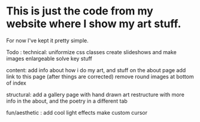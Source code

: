 # This is just the code from my website where I show my art stuff. 
For now I've kept it pretty simple.

Todo : 
technical:
uniformize css classes
create slideshows and make images enlargeable
solve key stuff

content:
add info about how i do my art, and stuff on the about page
add link to this page (after things are corrected)
remove round images at bottom of index

structural:
add a gallery page with hand drawn art
restructure with more info in the about, and the poetry in a different tab

fun/aesthetic : 
add cool light effects
make custom cursor
